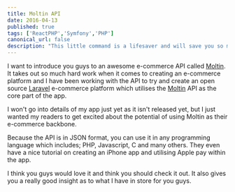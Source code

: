 ```yaml
---
title: Moltin API
date: 2016-04-13
published: true
tags: ['ReactPHP','Symfony','PHP']
canonical_url: false
description: "This little command is a lifesaver and will save you so much time when switching and merging previous branches in your GIT workflow."
---
```


I want to introduce you guys to an awesome e-commerce API called [Moltin](https://moltin.com/). It takes out so much hard work when it comes to creating an e-commerce platform and I have been working with the API to try and create an open source [Laravel](https://laravel.com) e-commerce platform which utilises the [Moltin](https://moltin.com/) API as the core part of the app.

I won't go into details of my app just yet as it isn't released yet, but I just wanted my readers to get excited about the potential of using Moltin as their e-commerce backbone.

Because the API is in JSON format, you can use it in any programming language which includes; PHP, Javascript, C and many others. They even have a nice tutorial on creating an iPhone app and utilising Apple pay within the app.

I think you guys would love it and think you should check it out. It also gives you a really good insight as to what I have in store for you guys.
